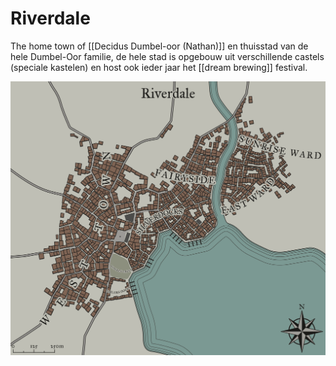 # Riverdale
The home town of [[Decidus Dumbel-oor (Nathan)]] en thuisstad van de hele Dumbel-Oor familie, de hele stad is opgebouw uit verschillende castels (speciale kastelen) en host ook ieder jaar het [[dream brewing]] festival.

![image](/docs/assets/riverdale%20(1).png)
